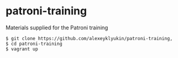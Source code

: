 # patroni-training
Materials supplied for the Patroni training

```
$ git clone https://github.com/alexeyklyukin/patroni-training,
$ cd patroni-training
$ vagrant up
```
